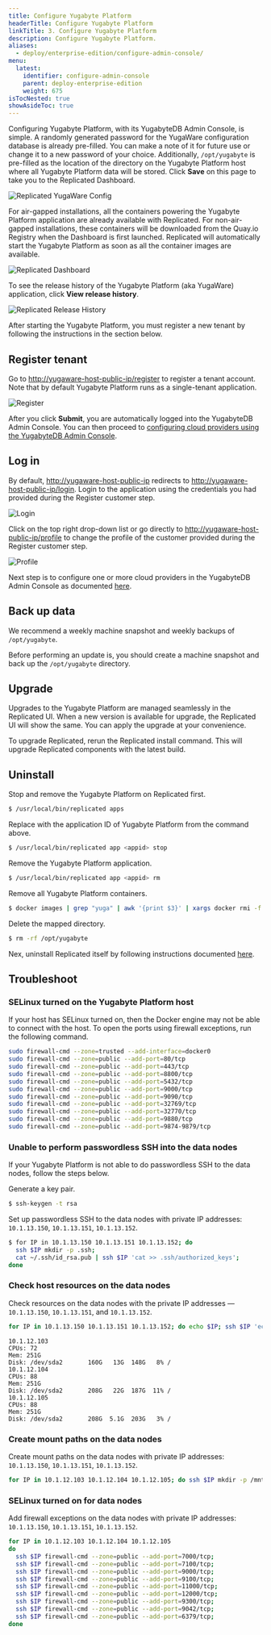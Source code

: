 ```yaml
---
title: Configure Yugabyte Platform
headerTitle: Configure Yugabyte Platform
linkTitle: 3. Configure Yugabyte Platform
description: Configure Yugabyte Platform.
aliases:
  - deploy/enterprise-edition/configure-admin-console/
menu:
  latest:
    identifier: configure-admin-console
    parent: deploy-enterprise-edition
    weight: 675
isTocNested: true
showAsideToc: true
---
```


Configuring Yugabyte Platform, with its YugabyteDB Admin Console, is simple. A randomly generated password for the YugaWare configuration database is already pre-filled. You can make a note of it for future use or change it to a new password of your choice. Additionally, `/opt/yugabyte` is pre-filled as the location of the directory on the Yugabyte Platform host where all Yugabyte Platform data will be stored.  Click **Save** on this page to take you to the Replicated Dashboard.

![Replicated YugaWare Config](/images/replicated/replicated-yugaware-config.png)

For air-gapped installations, all the containers powering the Yugabyte Platform application are already available with Replicated. For non-air-gapped installations, these containers will be downloaded from the Quay.io Registry when the Dashboard is first launched. Replicated will automatically start the Yugabyte Platform as soon as all the container images are available.

![Replicated Dashboard](/images/replicated/replicated-dashboard.png)

To see the release history of the Yugabyte Platform (aka YugaWare) application, click **View release history**.

![Replicated Release History](/images/replicated/replicated-release-history.png)

After starting the Yugabyte Platform, you must register a new tenant by following the instructions in the section below.

## Register tenant

Go to [http://yugaware-host-public-ip/register](http://yugaware-host-public-ip/register) to register a tenant account. Note that by default Yugabyte Platform runs as a single-tenant application.

![Register](/images/ee/register.png)

After you click **Submit**, you are automatically logged into the YugabyteDB Admin Console. You can then proceed to [configuring cloud providers using the YugabyteDB Admin Console](../configure-cloud-providers/).

## Log in

By default, [http://yugaware-host-public-ip](http://yugaware-host-public-ip) redirects to [http://yugaware-host-public-ip/login](http://yugaware-host-public-ip/login). Login to the application using the credentials you had provided during the Register customer step.

![Login](/images/ee/login.png)

Click on the top right drop-down list or go directly to [http://yugaware-host-public-ip/profile](http://yugaware-host-public-ip/profile) to change the profile of the customer provided during the Register customer step.

![Profile](/images/ee/profile.png)

Next step is to configure one or more cloud providers in the YugabyteDB Admin Console as documented [here](../configure-cloud-providers/).

## Back up data

We recommend a weekly machine snapshot and weekly backups of `/opt/yugabyte`.

Before performing an update is, you should create a machine snapshot and back up the `/opt/yugabyte` directory.

## Upgrade

Upgrades to the Yugabyte Platform are managed seamlessly in the Replicated UI. When a new version is available for upgrade, the Replicated UI will show the same. You can apply the upgrade at your convenience.

To upgrade Replicated, rerun the Replicated install command. This will upgrade Replicated components with the latest build.

## Uninstall

Stop and remove the Yugabyte Platform on Replicated first.

```sh
$ /usr/local/bin/replicated apps
```

Replace <appid> with the application ID of Yugabyte Platform from the command above.

```sh
$ /usr/local/bin/replicated app <appid> stop
```

Remove the Yugabyte Platform application.

```sh
$ /usr/local/bin/replicated app <appid> rm
```

Remove all Yugabyte Platform containers.

```sh
$ docker images | grep "yuga" | awk '{print $3}' | xargs docker rmi -f
```

Delete the mapped directory.

```sh
$ rm -rf /opt/yugabyte
```

Nex, uninstall Replicated itself by following instructions documented [here](https://help.replicated.com/docs/native/customer-installations/installing-via-script/#removing-replicated).

## Troubleshoot

### SELinux turned on the Yugabyte Platform host

If your host has SELinux turned on, then the Docker engine may not be able to connect with the host. To open the ports using firewall exceptions, run the following command.

```sh
sudo firewall-cmd --zone=trusted --add-interface=docker0
sudo firewall-cmd --zone=public --add-port=80/tcp
sudo firewall-cmd --zone=public --add-port=443/tcp
sudo firewall-cmd --zone=public --add-port=8800/tcp
sudo firewall-cmd --zone=public --add-port=5432/tcp
sudo firewall-cmd --zone=public --add-port=9000/tcp
sudo firewall-cmd --zone=public --add-port=9090/tcp
sudo firewall-cmd --zone=public --add-port=32769/tcp
sudo firewall-cmd --zone=public --add-port=32770/tcp
sudo firewall-cmd --zone=public --add-port=9880/tcp
sudo firewall-cmd --zone=public --add-port=9874-9879/tcp
```

### Unable to perform passwordless SSH into the data nodes

If your Yugabyte Platform is not able to do passwordless SSH to the data nodes, follow the steps below.

Generate a key pair.

```sh
$ ssh-keygen -t rsa
```

Set up passwordless SSH to the data nodes with private IP addresses: `10.1.13.150`, `10.1.13.151`, `10.1.13.152`.

```sh
$ for IP in 10.1.13.150 10.1.13.151 10.1.13.152; do
  ssh $IP mkdir -p .ssh;
  cat ~/.ssh/id_rsa.pub | ssh $IP 'cat >> .ssh/authorized_keys';
done
```

### Check host resources on the data nodes

Check resources on the data nodes with the private IP addresses — `10.1.13.150`, `10.1.13.151`, and `10.1.13.152`.

```sh
for IP in 10.1.13.150 10.1.13.151 10.1.13.152; do echo $IP; ssh $IP 'echo -n "CPUs: ";cat /proc/cpuinfo | grep processor | wc -l; echo -n "Mem: ";free -h | grep Mem | tr -s " " | cut -d" " -f 2; echo -n "Disk: "; df -h / | grep -v Filesystem'; done
```

```
10.1.12.103
CPUs: 72
Mem: 251G
Disk: /dev/sda2       160G   13G  148G   8% /
10.1.12.104
CPUs: 88
Mem: 251G
Disk: /dev/sda2       208G   22G  187G  11% /
10.1.12.105
CPUs: 88
Mem: 251G
Disk: /dev/sda2       208G  5.1G  203G   3% /
```

### Create mount paths on the data nodes

Create mount paths on the data nodes with private IP addresses: `10.1.13.150`, `10.1.13.151`, `10.1.13.152`.

```sh
for IP in 10.1.12.103 10.1.12.104 10.1.12.105; do ssh $IP mkdir -p /mnt/data0; done
```

### SELinux turned on for data nodes

Add firewall exceptions on the data nodes with private IP addresses: `10.1.13.150`, `10.1.13.151`, `10.1.13.152`.

```sh
for IP in 10.1.12.103 10.1.12.104 10.1.12.105
do
  ssh $IP firewall-cmd --zone=public --add-port=7000/tcp;
  ssh $IP firewall-cmd --zone=public --add-port=7100/tcp;
  ssh $IP firewall-cmd --zone=public --add-port=9000/tcp;
  ssh $IP firewall-cmd --zone=public --add-port=9100/tcp;
  ssh $IP firewall-cmd --zone=public --add-port=11000/tcp;
  ssh $IP firewall-cmd --zone=public --add-port=12000/tcp;
  ssh $IP firewall-cmd --zone=public --add-port=9300/tcp;
  ssh $IP firewall-cmd --zone=public --add-port=9042/tcp;
  ssh $IP firewall-cmd --zone=public --add-port=6379/tcp;
done
```
